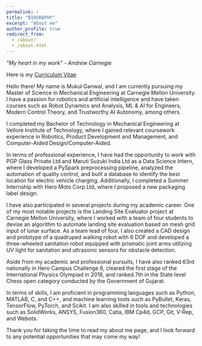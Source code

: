 ```yaml
---
permalink: /
title: "BIOGRAPHY"
excerpt: "About me"
author_profile: true
redirect_from: 
  - /about/
  - /about.html
---
```

<i>"My heart in my work" - Andrew Carnegie</i>

Here is my [Curriculum Vitae](https://drive.google.com/file/d/17GwpDJFucQoMlLc91AxcsP38_2nrAYEd/view?usp=share_link)

Hello there! My name is Mukul Ganwal, and I am currently pursuing my Master of Science in Mechanical Engineering at Carnegie Mellon University. I have a passion for robotics and artificial intelligence and have taken courses such as Robot Dynamics and Analysis, ML & AI for Engineers, Modern Control Theory, and Trustworthy AI Autonomy, among others.

I completed my Bachelor of Technology in Mechanical Engineering at Vellore Institute of Technology, where I gained relevant coursework experience in Robotics, Product Development and Management, and Computer-Aided Design/Computer-Aided.

In terms of professional experience, I have had the opportunity to work with PGP Glass Private Ltd and Maruti Suzuki India Ltd as a Data Science Intern, where I developed a PySpark preprocessing pipeline, analyzed the automation of quality control, and built a database to identify the best location for electric vehicle charging. Additionally, I completed a Summer Internship with Hero Moto Corp Ltd, where I proposed a new packaging label design.

I have also participated in several projects during my academic career. One of my most notable projects is the Landing Site Evaluator project at Carnegie Mellon University, where I worked with a team of four students to devise an algorithm to automate landing site evaluation based on mesh grid input of lunar surface. As a team lead of four, I also created a CAD design and prototype of a quadruped walking robot with 6 DOF and developed a three-wheeled sanitation robot equipped with prismatic joint arms utilizing UV light for sanitation and ultrasonic sensors for obstacle detection.

Aside from my academic and professional pursuits, I have also ranked 63rd nationally in Hero Campus Challenge 6, cleared the first stage of the International Physics Olympiad in 2018, and ranked 7th in the State level Chess open category conducted by the Government of Gujarat.

In terms of skills, I am proficient in programming languages such as Python, MATLAB, C, and C++, and machine learning tools such as PyBullet, Keras, TensorFlow, PyTorch, and Scikit. I am also skilled in tools and technologies such as SolidWorks, ANSYS, Fusion360, Catia, IBM Cp4d, GCP, Git, V-Rep, and Webots.

Thank you for taking the time to read my about me page, and I look forward to any potential opportunities that may come my way!

